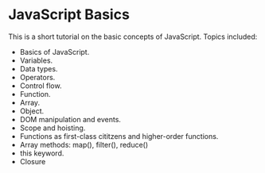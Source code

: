 # JavaScript Basics

This is a short tutorial on the basic concepts of JavaScript. Topics included:

* Basics of JavaScript.
* Variables.
* Data types.
* Operators.
* Control flow.
* Function.
* Array.
* Object.
* DOM manipulation and events.
* Scope and hoisting.
* Functions as first-class cititzens and higher-order functions.
* Array methods: map(), filter(), reduce()
* this keyword.
* Closure
